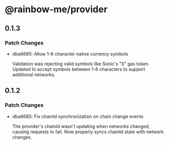 # @rainbow-me/provider

## 0.1.3

### Patch Changes

- dba6685: Allow 1-6 character native currency symbols

  Validation was rejecting valid symbols like Sonic's "S" gas token. Updated to accept symbols between 1-6 characters to support additional networks.

## 0.1.2

### Patch Changes

- dba6685: Fix chainId synchronization on chain change events

  The provider's chainId wasn't updating when networks changed, causing requests to fail. Now properly syncs chainId state with network changes.
